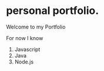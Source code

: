 # personal portfolio.
Welcome to my Portfolio 
 
 For now I know 
 1. Javascript
 1. Java
 1. Node.js
